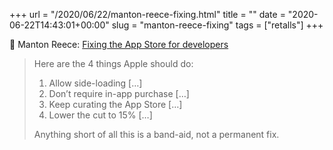 +++
url = "/2020/06/22/manton-reece-fixing.html"
title = ""
date = "2020-06-22T14:43:01+00:00"
slug = "manton-reece-fixing"
tags = ["retalls"]
+++

📎 Manton Reece: [Fixing the App Store for developers](https://www.manton.org/2020/06/22/fixing-the-app.html)

> Here are the 4 things Apple should do:
> 
> 1. Allow side-loading \[…]
> 2. Don’t require in-app purchase \[…]
> 3. Keep curating the App Store \[…]
> 4. Lower the cut to 15% \[…]
> 
> Anything short of all this is a band-aid, not a permanent fix.

